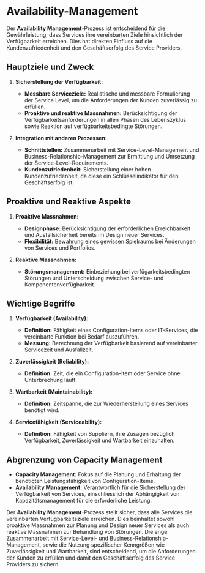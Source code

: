 # Availability-Management

Der **Availability Management**-Prozess ist entscheidend für die Gewährleistung, dass Services ihre vereinbarten Ziele hinsichtlich der Verfügbarkeit erreichen. Dies hat direkten Einfluss auf die Kundenzufriedenheit und den Geschäftserfolg des Service Providers.

## Hauptziele und Zweck

1. **Sicherstellung der Verfügbarkeit:**
    - **Messbare Serviceziele:** Realistische und messbare Formulierung der Service Level, um die Anforderungen der Kunden zuverlässig zu erfüllen.
    - **Proaktive und reaktive Massnahmen:** Berücksichtigung der Verfügbarkeitsanforderungen in allen Phasen des Lebenszyklus sowie Reaktion auf verfügbarkeitsbedingte Störungen.

2. **Integration mit anderen Prozessen:**
    - **Schnittstellen:** Zusammenarbeit mit Service-Level-Management und Business-Relationship-Management zur Ermittlung und Umsetzung der Service-Level-Requirements.
    - **Kundenzufriedenheit:** Sicherstellung einer hohen Kundenzufriedenheit, da diese ein Schlüsselindikator für den Geschäftserfolg ist.

## Proaktive und Reaktive Aspekte

1. **Proaktive Massnahmen:**
    - **Designphase:** Berücksichtigung der erforderlichen Erreichbarkeit und Ausfallsicherheit bereits im Design neuer Services.
    - **Flexibilität:** Bewahrung eines gewissen Spielraums bei Änderungen von Services und Portfolios.

2. **Reaktive Massnahmen:**
    - **Störungsmanagement:** Einbeziehung bei verfügarkeitsbedingten Störungen und Unterscheidung zwischen Service- und Komponentenverfügbarkeit.

## Wichtige Begriffe

1. **Verfügbarkeit (Availability):**
    - **Definition:** Fähigkeit eines Configuration-Items oder IT-Services, die vereinbarte Funktion bei Bedarf auszuführen.
    - **Messung:** Berechnung der Verfügbarkeit basierend auf vereinbarter Servicezeit und Ausfallzeit.

2. **Zuverlässigkeit (Reliability):**
    - **Definition:** Zeit, die ein Configuration-Item oder Service ohne Unterbrechung läuft.

3. **Wartbarkeit (Maintainability):**
    - **Definition:** Zeitspanne, die zur Wiederherstellung eines Services benötigt wird.

4. **Servicefähigkeit (Serviceability):**
    - **Definition:** Fähigkeit von Suppliern, ihre Zusagen bezüglich Verfügbarkeit, Zuverlässigkeit und Wartbarkeit einzuhalten.

## Abgrenzung von Capacity Management

- **Capacity Management:** Fokus auf die Planung und Erhaltung der benötigten Leistungsfähigkeit von Configuration-Items.
- **Availability Management:** Verantwortlich für die Sicherstellung der Verfügbarkeit von Services, einschliesslich der Abhängigkeit von Kapazitätsmanagement für die erforderliche Leistung.

Der **Availability Management**-Prozess stellt sicher, dass alle Services die vereinbarten Verfügbarkeitsziele erreichen. Dies beinhaltet sowohl proaktive Massnahmen zur Planung und Design neuer Services als auch reaktive Massnahmen zur Behandlung von Störungen. Die enge Zusammenarbeit mit Service-Level- und Business-Relationship-Management, sowie die Nutzung spezifischer Kenngrößen wie Zuverlässigkeit und Wartbarkeit, sind entscheidend, um die Anforderungen der Kunden zu erfüllen und damit den Geschäftserfolg des Service Providers zu sichern.